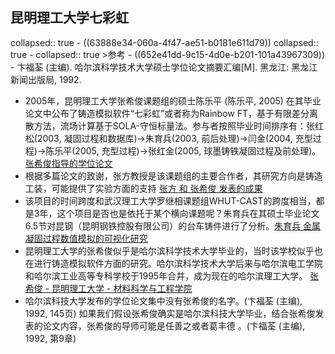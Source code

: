 ## 昆明理工大学七彩虹
collapsed:: true
	- ((63888e34-060a-4f47-ae51-b0181e611d79))
	  collapsed:: true
		- collapsed:: true
		  >参考
			- ((652e41dd-9c15-4d0e-b201-101a43967309))
			- 卞福荃 (主编). 哈尔滨科学技术大学硕士学位论文摘要汇编[M]. 黑龙江: 黑龙江新闻出版局, 1992.
- 2005年，昆明理工大学张希俊课题组的硕士陈乐平 (陈乐平, 2005) 在其毕业论文中公布了铸造模拟软件“七彩虹”或者称为Rainbow FT，基于有限差分离散方法，流场计算基于SOLA-守恒标量法。参与者按照毕业时间排序有：张红松(2003, 凝固过程和数据库)->朱育兵(2003, 前后处理)->闫金(2004, 充型过程)->陈乐平(2005, 充型过程)->张红金(2005, 球墨铸铁凝固过程及前处理)。[张希俊指导的学位论文](https://www.zhizhen.com/s?strchannel=3,5&adv=DT((F="张希俊")+AND+(O='昆明理工大学'))&aorp=a&size=15&isort=2&x=0_445)
- 根据多篇论文的致谢，张方教授是该课题组的主要合作者，其研究方向是铸造工装，可能提供了实验方面的支持 [张方 和 张希俊 发表的成果](https://www.zhizhen.com/s?adv=%28A%3D%22%E5%BC%A0%E6%96%B9%22*%22%E5%BC%A0%E5%B8%8C%E4%BF%8A%22%29+AND+%28O%3D%27%E6%98%86%E6%98%8E%E7%90%86%E5%B7%A5%E5%A4%A7%E5%AD%A6%27%29&aorp=a&size=15&isort=2&x=0_445&pages=2&version=v2)
- 该项目的时间跨度和武汉理工大学罗继相课题组WHUT-CAST的跨度相当，都是3年，这个项目是否也是依托于某个横向课题呢？朱育兵在其硕士毕业论文6.5节对昆钢（昆明钢铁控股有限公司）的台车铸件进行了分析。[朱育兵 金属凝固过程数值模拟的可视化研究](https://d.wanfangdata.com.cn/thesis/ChJUaGVzaXNOZXdTMjAyMzA5MDESB1k1NjYyMjcaCGVsNHhrYmVu)
- 昆明理工大学的张希俊似乎是哈尔滨科学技术大学毕业的，当时该学校似乎也在进行铸造模拟软件方面的研究。哈尔滨科学技术大学后来与哈尔滨电工学院和哈尔滨工业高等专科学校于1995年合并，成为现在的哈尔滨理工大学。 [张希俊 - 昆明理工大学 - 材料科学与工程学院](https://www.x-mol.com/university/faculty/38405)
- 哈尔滨科技大学发布的学位论文集中没有张希俊的名字。(卞福荃 (主编), 1992, 145页) 如果我们假设张希俊确实是哈尔滨科技大学毕业，结合张希俊发表的论文内容，张希俊的导师可能是任善之或者葛丰德 。(卞福荃 (主编), 1992, 第9章)